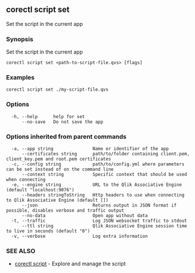 ## corectl script set

Set the script in the current app

### Synopsis

Set the script in the current app

```
corectl script set <path-to-script-file.qvs> [flags]
```

### Examples

```
corectl script set ./my-script-file.qvs
```

### Options

```
  -h, --help      help for set
      --no-save   Do not save the app
```

### Options inherited from parent commands

```
  -a, --app string               Name or identifier of the app
      --certificates string      path/to/folder containing client.pem, client_key.pem and root.pem certificates
  -c, --config string            path/to/config.yml where parameters can be set instead of on the command line
      --context string           Specific context that should be used when connecting
  -e, --engine string            URL to the Qlik Associative Engine (default "localhost:9076")
      --headers stringToString   Http headers to use when connecting to Qlik Associative Engine (default [])
      --json                     Returns output in JSON format if possible, disables verbose and traffic output
      --no-data                  Open app without data
  -t, --traffic                  Log JSON websocket traffic to stdout
      --ttl string               Qlik Associative Engine session time to live in seconds (default "0")
  -v, --verbose                  Log extra information
```

### SEE ALSO

* [corectl script](corectl_script.md)	 - Explore and manage the script

